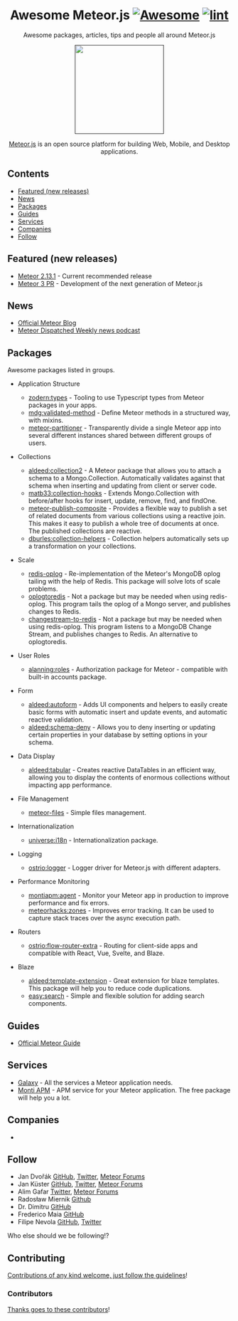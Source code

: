 <div align="center">

<!-- title -->

<!--lint ignore no-dead-urls-->

# Awesome Meteor.js [![Awesome](https://awesome.re/badge.svg)](https://awesome.re) [![lint](https://github.com/Meteor-Community-Packages/awesome-meteor/actions/workflows/lint.yaml/badge.svg)](https://github.com/Meteor-Community-Packages/awesome-meteor/actions/workflows/lint.yaml)

<!-- subtitle -->

Awesome packages, articles, tips and people all around Meteor.js

<!-- image -->

<a href="" target="_blank" rel="noopener noreferrer">
  <img src="https://github.com/guncebektas/awesome-meteor/blob/main/awesome-meteor.jpg" width="200"/>
</a>

<!-- description -->

<a href="https://www.meteor.com" target="_blank" rel="noopener noreferrer">Meteor.js</a> is an open source platform for building Web, Mobile, and Desktop applications.

</div>

<!-- TOC -->

## Contents

- [Featured (new releases)](#featured-new-releases)
- [News](#News)
- [Packages](#Packages)
- [Guides](#Guides)
- [Services](#Services)
- [Companies](#Companies)
- [Follow](#follow)

<!-- CONTENT -->

## Featured (new releases)

- [Meteor 2.13.1](https://docs.meteor.com/changelog#v213120230904) - Current recommended release
- [Meteor 3 PR](https://github.com/meteor/meteor/pull/12359) - Development of the next generation of Meteor.js

## News

- [Official Meteor Blog](https://blog.meteor.com/)
- [Meteor Dispatched Weekly news podcast](https://www.youtube.com/@meteorjscommunity/podcasts)

## Packages
Awesome packages listed in groups.

- Application Structure
  - [zodern:types](https://github.com/zodern/meteor-types) - Tooling to use Typescript types from Meteor packages in your apps.
  - [mdg:validated-method](https://github.com/meteor/validated-method) - Define Meteor methods in a structured way, with mixins.
  - [meteor-partitioner](https://github.com/Meteor-Community-Packages/meteor-partitioner) - Transparently divide a single Meteor app into several different instances shared between different groups of users.

- Collections
  - [aldeed:collection2](https://github.com/Meteor-Community-Packages/meteor-collection2) - A Meteor package that allows you to attach a schema to a Mongo.Collection. Automatically validates against that schema when inserting and updating from client or server code.
  - [matb33:collection-hooks](https://github.com/Meteor-Community-Packages/meteor-collection-hooks) - Extends Mongo.Collection with before/after hooks for insert, update, remove, find, and findOne.
  - [meteor-publish-composite](https://github.com/Meteor-Community-Packages/meteor-publish-composite) - Provides a flexible way to publish a set of related documents from various collections using a reactive join. This makes it easy to publish a whole tree of documents at once. The published collections are reactive.
  - [dburles:collection-helpers](https://github.com/dburles/meteor-collection-helpers) - Collection helpers automatically sets up a transformation on your collections.

- Scale
  - [redis-oplog](https://github.com/Meteor-Community-Packages/redis-oplog) - Re-implementation of the Meteor's MongoDB oplog tailing with the help of Redis. This package will solve lots of scale problems.
  - [oplogtoredis](https://github.com/tulip/oplogtoredis) - Not a package but may be needed when using redis-oplog. This program tails the oplog of a Mongo server, and publishes changes to Redis.
  - [changestream-to-redis](https://github.com/radekmie/changestream-to-redis) - Not a package but may be needed when using redis-oplog. This program listens to a MongoDB Change Stream, and publishes changes to Redis. An alternative to oplogtoredis.

- User Roles
  - [alanning:roles](https://github.com/Meteor-Community-Packages/meteor-roles) - Authorization package for Meteor - compatible with built-in accounts package.

- Form
  - [aldeed:autoform](https://github.com/Meteor-Community-Packages/meteor-autoform) - Adds UI components and helpers to easily create basic forms with automatic insert and update events, and automatic reactive validation. 
  - [aldeed:schema-deny](https://github.com/longshotlabs/meteor-schema-deny) - Allows you to deny inserting or updating certain properties in your database by setting options in your schema.

- Data Display
  - [aldeed:tabular](https://github.com/Meteor-Community-Packages/meteor-tabular) - Creates reactive DataTables in an efficient way, allowing you to display the contents of enormous collections without impacting app performance.

- File Management
  - [meteor-files](https://github.com/veliovgroup/Meteor-Files) - Simple files management.

- Internationalization
  - [universe:i18n](https://github.com/vazco/meteor-universe-i18n) - Internationalization package.

- Logging
  - [ostrio:logger](https://packosphere.com/ostrio/logger) - Logger driver for Meteor.js with different adapters.

- Performance Monitoring
  - [montiapm:agent](https://github.com/monti-apm/monti-apm-agent) - Monitor your Meteor app in production to improve performance and fix errors.
  - [meteorhacks:zones](https://github.com/meteorhacks/zones) - Improves error tracking. It can be used to capture stack traces over the async execution path.

- Routers
  - [ostrio:flow-router-extra](https://github.com/veliovgroup/flow-router) - Routing for client-side apps and compatible with React, Vue, Svelte, and Blaze.

- Blaze
  - [aldeed:template-extension](https://github.com/longshotlabs/meteor-template-extension) - Great extension for blaze templates. This package will help you to reduce code duplications.
  - [easy:search](https://matteodem.github.io/meteor-easy-search/) - Simple and flexible solution for adding search components.


## Guides

- [Official Meteor Guide](https://guide.meteor.com)

## Services

- [Galaxy](https://galaxy.meteor.com/) - All the services a Meteor application needs.
- [Monti APM](https://montiapm.com/) - APM service for your Meteor application. The free package will help you a lot.

## Companies

-

<!-- END CONTENT -->

## Follow

<!-- list people worth following on social sites (Twitter, LinkedIn, GitHub, YouTube etc.) -->
- Jan Dvořák [GitHub](https://github.com/sponsors/storytellercz), [Twitter](https://twitter.com/storytellercz), [Meteor Forums](https://forums.meteor.com/u/storyteller)
- Jan Küster [GitHub](https://github.com/sponsors/jankapunkt), [Twitter](https://twitter.com/Kuester_Jan), [Meteor Forums](https://forums.meteor.com/u/jkuester)
- Alim Gafar [Twitter](https://twitter.com/alimgafar), [Meteor Forums](https://forums.meteor.com/u/alimgafar)
- Radosław Miernik [Github](https://github.com/radekmie)
- Dr. Dimitru [GitHub](https://github.com/dr-dimitru)
- Frederico Maia [GitHub](https://github.com/fredmaiaarantes)
- Filipe Nevola [GitHub](https://github.com/filipenevola), [Twitter](https://twitter.com/FilipeNevola)

Who else should we be following!?

## Contributing

[Contributions of any kind welcome, just follow the guidelines](contributing.md)!

### Contributors

[Thanks goes to these contributors](https://github.com/Meteor-Community-Packages/awesome-meteor/graphs/contributors)!
